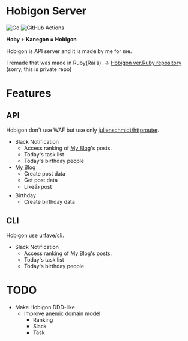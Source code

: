 
# Hobigon Server

![Go](https://img.shields.io/badge/Go-1.13.5-blue.svg)
![GitHub Actions](https://img.shields.io/github/workflow/status/yyh-gl/hobigon-golang-api-server/Workflow%20for%20Golang)

**Hoby + Kanegon = Hobigon**

Hobigon is API server and it is made by me for me.

I remade that was made in Ruby(Rails).
-> [Hobigon ver.Ruby repository](https://github.com/yyh-gl/hobigon-rails-api-server) (sorry, this is private repo) 


# Features

## API
Hobigon don't use WAF but use only [julienschmidt/httprouter](https://github.com/julienschmidt/httprouter).

- Slack Notification
  - Access ranking of [My Blog](https://yyh-gl.github.io/tech-blog/)'s posts.
  - Today's task list
  - Today's birthday people
- [My Blog](https://yyh-gl.github.io/tech-blog/)
  - Create post data
  - Get post data
  - Like👍 post
- Birthday
  - Create birthday data

## CLI
Hobigon use [urfave/cli](https://github.com/urfave/cli).

- Slack Notification
  - Access ranking of [My Blog](https://yyh-gl.github.io/tech-blog/)'s posts.
  - Today's task list
  - Today's birthday people


# TODO
- Make Hobigon DDD-like
  - Improve anemic domain model
    - Ranking
    - Slack
    - Task
